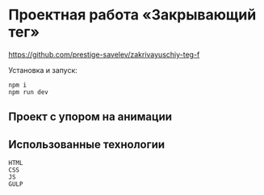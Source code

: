 # Проектная работа «Закрывающий тег»
https://github.com/prestige-savelev/zakrivayuschiy-teg-f

Установка и запуск:
```
npm i
npm run dev
```

## Проект с упором на анимации

## Использованные технологии
```
HTML
CSS
JS
GULP
```
